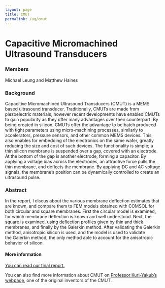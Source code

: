 ```yaml
---
layout: page
title: CMUT
permalink: /ug/cmut
---
```


# Capacitive Micromachined Ultrasound Transducers


### Members
Michael Leung and Matthew Haines

### Background  
Capacitive Micromachined Ultrasound Transducers (CMUT) is a MEMS based ultrasound transducer. Traditionally, CMUTs are made from piezoelectric materials, however recent developments have enabled CMUTs to gain popularity as they offer many advantages over their counterpart. By being created in silicon, CMUTs offer the advantage to be batch produced with tight parameters using micro-machining processes, similarly to accelerators, pressure sensors, and other common MEMS devices. This also enables for embedding of the electronics on the same wafer, greatly reducing the size and cost of such devices. The functionality is simple; a thin silicon membrane is suspended over a gap, covered with an electrode. At the bottom of the gap is another electrode, forming a capacitor. By applying a voltage bias across the electrodes, an attractive force pulls the thin membrane, and deflects the membrane. By applying DC and AC voltage signals, the membrane’s position can be dynamically controlled to create an ultrasound pulse.

### Abstract  
In the report, I discus about the various membrane deflection estimates that are known, and compare them to FEM models obtained with COMSOL for both circular and square membranes. First the circular model is examined, for which membrane deflection is known and well understood. Next, the square is examined, using deflection profiles given by thin and thick membranes, and finally by the&nbsp;Galerkin method. After validating the Galerkin method, anisotropic silicon is used, and the model is&nbsp;used to validate the&nbsp;Galerkin method, the only method able to account for the anisotropic behavior of silicon.

#### More information
[You can read our final report.](/reports/CMUT_Report.pdf)

You can also find more information about CMUT on [Professor Kuri-Yakub’s webpage](http://www-kyg.stanford.edu/khuriyakub/opencms/en/research/cmuts/general/), one of the original inventors of the CMUT.